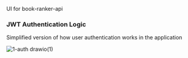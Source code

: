 UI for book-ranker-api

### JWT Authentication Logic

Simplified version of how user authentication works in the application

![1-auth drawio(1)](https://github.com/mmazh/book-ranker-ui/assets/41888102/c438871f-dc09-48a8-a7e6-770e09fda6cc)



